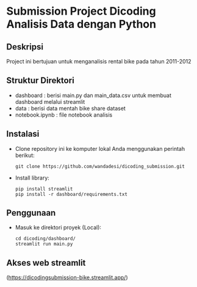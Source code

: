 # Submission Project Dicoding Analisis Data dengan Python

## Deskripsi
Project ini bertujuan untuk menganalisis rental bike pada tahun 2011-2012

## Struktur Direktori
* dashboard : berisi main.py dan main_data.csv untuk membuat dashboard melalui streamlit
* data : berisi data mentah bike share dataset
* notebook.ipynb : file notebook analisis

## Instalasi
- Clone repository ini ke komputer lokal Anda menggunakan perintah berikut:
  ```
  git clone https://github.com/wandadesi/dicoding_submission.git
  ```
- Install library:
  ```
  pip install streamlit
  pip install -r dashboard/requirements.txt
  ```

## Penggunaan
- Masuk ke direktori proyek (Local):
  ```
  cd dicoding/dashboard/
  streamlit run main.py
  ```
## Akses web streamlit
(https://dicodingsubmission-bike.streamlit.app/)
